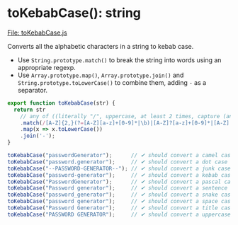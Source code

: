 # toKebabCase(): string

[File: toKebabCase.js](../toKebabCase/toKebabCase.js)

Converts all the alphabetic characters in a string to kebab case.

-   Use `String.prototype.match()` to break the string into words using an appropriate regexp.
-   Use `Array.prototype.map()`, `Array.prototype.join()` and `String.prototype.toLowerCase()` to combine them, adding `-` as a separator.

```js
export function toKebabCase(str) {
  return str
    // any of ((literally "/", uppercase, at least 2 times, capture (any of ((optional, literally "=", uppercase, letter, once or more, digit, never or more), word))), (uppercase, optional, letter, once or more, digit, never or more), uppercase, (digit, once or more, literally "/g"))
    .match(/[A-Z]{2,}(?=[A-Z][a-z]+[0-9]*|\b)|[A-Z]?[a-z]+[0-9]*|[A-Z]|[0-9]+/g)
    .map(x => x.toLowerCase())
    .join('-');
}
```

```js
toKebabCase("passwordGenerator");      // ✔ should convert a camel case string to kebab case
toKebabCase("password.generator");     // ✔ should convert a dot case string to kebab case
toKebabCase("--PASSWORD-GENERATOR--"); // ✔ should convert a junk case string to kebab case
toKebabCase("password-generator");     // ✔ should convert a kebab case string to kebab case
toKebabCase("PasswordGenerator");      // ✔ should convert a pascal case string to kebab case
toKebabCase("Password generator");     // ✔ should convert a sentence case string to kebab case
toKebabCase("password_generator");     // ✔ should convert a snake case string to kebab case
toKebabCase("password generator");     // ✔ should convert a space case string to kebab case
toKebabCase("Password Generator");     // ✔ should convert a title case string to kebab case
toKebabCase("PASSWORD GENERATOR");     // ✔ should convert a uppercase case string to kebab case
```
